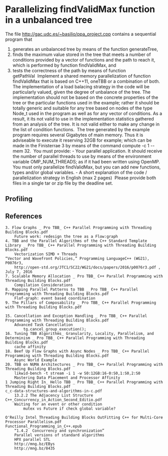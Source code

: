 # Parallelizing findValidMax function in a unbalanced tree



The file http://gac.udc.es/~basilio/ppa_project.cpp contains a sequential program that  
1) generates an unbalanced tree by means of the function generateTree, 
2) finds the maximum value stored in the tree that meets a number of conditions provided by a vector of functions and the path to reach it, which is performed by function findValidMax, and 
3) tests the correctness of the path by means of function getPathVal  Implement a shared memory parallelization of function findValidMax that is based on C++11, oneTBB or a combination of both. The implementation of a load balacing strategy in the code will be particularly valued, given the degree of unbalance of the tree. The implementation should not be based on the concrete properties of the tree or the particular functions used in the example; rather it should be totally generic and suitable for any tree based on nodes of the type Node_t used in the program as well as for any vector of conditions. As a result, it its not valid to use in the implementation statistics gathered from an analysis of the tree. It is not valid either to make any change in the list of condition functions.  The tree generated by the example program requires several Gigabytes of main memory. Thus it is adviseable to execute it reserving 32GB for example; which can be made in the Finisterrae 3 by means of the command compute -c 1 --mem 32.
 You must provide: - Your parallel application. It should receive the number of parallel threads to use by means of the environment variable OMP_NUM_THREADS; as if it had been written using OpenMP. You must only parallelize findValidMax, but you can add new functions, types and/or global variables. - A short explanation of the code / parallelization strategy in English (max 2 pages)
 Please provide both files in a single tar or zip file by the deadline set.

## Profiling 

## References
    3. Flow Graphs _ Pro TBB_ C++ Parallel Programming with Threading Building Blocks.pdf
        Future work: redesign the tree as a Flow:graph
    4. TBB and the Parallel Algorithms of the C++ Standard Template Library _ Pro TBB_ C++ Parallel Programming with Threading Building Blocks.pdf
        Vectorization SIMD + Threads 
    “Vector and Wavefront Policies,” Programming LanguageC++ (WG21), P0076r3, 
        http://open-std.org/JTC1/SC22/WG21/docs/papers/2016/p0076r3.pdf , July 7, 2016        
    7. Scalable Memory Allocation _ Pro TBB_ C++ Parallel Programming with Threading Building Blocks.pdf
        Compilation Considerations
    8. Mapping Parallel Patterns to TBB _ Pro TBB_ C++ Parallel Programming with Threading Building Blocks.pdf
        Flof-graph: event based coordination    
    9. The Pillars of Composability _ Pro TBB_ C++ Parallel Programming with Threading Building Blocks.pdf

    15. Cancellation and Exception Handling _ Pro TBB_ C++ Parallel Programming with Threading Building Blocks.pdf
        Advanced Task Cancellation
            tg.cancel_group_execution();
    16. Tuning TBB Algorithms_ Granularity, Locality, Parallelism, and Determinism _ Pro TBB_ C++ Parallel Programming with Threading Building Blocks.pdf
        cache affinity
    18. Beef Up Flow Graphs with Async Nodes _ Pro TBB_ C++ Parallel Programming with Threading Building Blocks.pdf
        Async World Example
    20. TBB on NUMA Architectures _ Pro TBB_ C++ Parallel Programming with Threading Building Blocks.pdf
        likwid-bench -t stream -i 1 -w S0:12GB:16-0:S0,1:S0,2:S0
        Mastering Data Placement and Processor Affinity
    1 Jumping Right In_ Hello TBB _ Pro TBB_ C++ Parallel Programming with Threading Building Blocks.pdf
    c_c-data-structures-and-algorithms-in-c.pdf
        13.2.2 The Adjacency List Structure
    C++_Concurrency_in_Action_Second_Editio.pdf
        Waiting for an event or other condition
            mutex vs Future if check global variable?

    O'Reilly Intel Threading Building Blocks OutFitting C++ for Multi-Core Processor Parallelism.pdf
    Functional_Programming_in_C++.epub
        “1.4.2	Concurrency and synchronization”
        Parallel versions of standard algorithms  
        HPX parallel STL
        http://mng.bz/EBys
        http://mng.bz/8435
